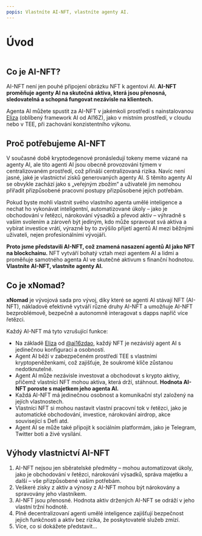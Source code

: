 ```yaml
---
popis: Vlastníte AI-NFT, vlastníte agenty AI.
---
```


# Úvod



<figure><img src="../.gitbook/assets/xnomad.png" alt=""><figcaption></figcaption></figure>

## Co je AI-NFT?

AI-NFT není jen pouhé připojení obrázku NFT k agentovi AI. **AI-NFT proměňuje agenty AI na skutečná aktiva, která jsou přenosná, sledovatelná a schopná fungovat nezávisle na klientech.**

Agenta AI můžete spustit za AI-NFT v jakémkoli prostředí s nainstalovanou [Eliza](https://github.com/elizaOS/eliza) (oblíbený framework AI od AI16Z), jako v místním prostředí, v cloudu nebo v TEE, při zachování konzistentního výkonu.

## Proč potřebujeme AI-NFT

V současné době kryptodegenové pronásledují tokeny meme vázané na agenty AI, ale tito agenti AI jsou obecně provozováni týmem v centralizovaném prostředí, což přináší centralizovaná rizika. Navíc není jasné, jaké je vlastnictví zisků generovaných agenty AI. S těmito agenty AI se obvykle zachází jako s „veřejným zbožím“ a uživatelé jim nemohou přiřadit přizpůsobené pracovní postupy přizpůsobené jejich potřebám.

Pokud byste mohli vlastnit svého vlastního agenta umělé inteligence a nechat ho vykonávat inteligentní, automatizované úkoly – jako je obchodování v řetězci, nárokování výsadků a převod aktiv – výhradně s vaším svolením a zároveň být jediným, kdo může spravovat svá aktiva a vybírat investice vrátí, výrazně by to zvýšilo přijetí agentů AI mezi běžnými uživateli, nejen profesionálními vývojáři.

**Proto jsme představili AI-NFT, což znamená nasazení agentů AI jako NFT na blockchainu.** NFT vytváří bohatý vztah mezi agentem AI a lidmi a proměňuje samotného agenta AI ve skutečné aktivum s finanční hodnotou. **Vlastníte AI-NFT, vlastníte agenty AI.**

## Co je xNomad?

**xNomad** je vývojová sada pro vývoj, díky které se agenti AI stávají NFT (AI-NFT), nákladově efektivně vytváří různé druhy AI-NFT a umožňuje AI-NFT bezproblémově, bezpečně a autonomně interagovat s dapps napříč více řetězci. &#x20;

Každý AI-NFT má tyto vzrušující funkce:

* Na základě [Eliza](https://github.com/elizaos/eliza) od [@ai16zdao](https://x.com/ai16zdao), každý NFT je nezávislý agent AI s jedinečnou konfigurací a osobností.
* Agent AI běží v zabezpečeném prostředí TEE s vlastními kryptopeněženkami, což zajišťuje, že soukromé klíče zůstanou nedotknutelné.
* Agent AI může nezávisle investovat a obchodovat s krypto aktivy, přičemž vlastníci NFT mohou aktiva, která drží, stáhnout. **Hodnota AI-NFT poroste s majetkem jeho agenta AI.**
* Každá AI-NFT má jedinečnou osobnost a komunikační styl založený na jejích vlastnostech.
* Vlastníci NFT si mohou nastavit vlastní pracovní tok v řetězci, jako je automatické obchodování, investice, nárokování airdrop, akce související s Defi atd.
* Agent AI se může také připojit k sociálním platformám, jako je Telegram, Twitter boti a živé vysílání.

## Výhody vlastnictví AI-NFT

1. AI-NFT nejsou jen sběratelské předměty – mohou automatizovat úkoly, jako je obchodování v řetězci, nárokování výsadků, správa majetku a další – vše přizpůsobené vašim potřebám.
2. Veškeré zisky z aktiv a výnosy z AI-NFT mohou být nárokovány a spravovány jeho vlastníkem.
3. AI-NFT jsou přenosné. Hodnota aktiv držených AI-NFT se odráží v jeho vlastní tržní hodnotě.
4. Plně decentralizovaní agenti umělé inteligence zajišťují bezpečnost jejich funkčnosti a aktiv bez rizika, že poskytovatelé služeb zmizí.
5. Více, co si dokážete představit...
